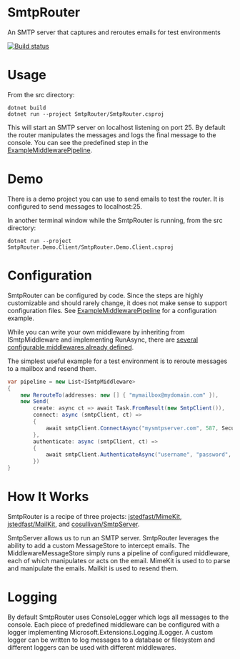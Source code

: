 # SmtpRouter
An SMTP server that captures and reroutes emails for test environments

[![Build status](https://ci.appveyor.com/api/projects/status/cx8cjr6ejyboupgb/branch/master?svg=true)](https://ci.appveyor.com/project/justinjstark/smtprouter/branch/master)

# Usage
From the src directory:
```
dotnet build
dotnet run --project SmtpRouter/SmtpRouter.csproj
```

This will start an SMTP server on localhost listening on port 25. By default the router manipulates the messages and logs the final message to the console. You can see the predefined step in the [ExampleMiddlewarePipeline](https://github.com/justinjstark/SmtpRouter/blob/master/src/SmtpRouter/MiddlewarePipelines/ExampleMiddlewarePipeline.cs#L12).

# Demo
There is a demo project you can use to send emails to test the router. It is configured to send messages to localhost:25.

In another terminal window while the SmtpRouter is running, from the src directory:
```
dotnet run --project SmtpRouter.Demo.Client/SmtpRouter.Demo.Client.csproj
```

# Configuration
SmtpRouter can be configured by code. Since the steps are highly customizable and should rarely change, it does not make sense to support configuration files. See [ExampleMiddlewarePipeline](https://github.com/justinjstark/SmtpRouter/blob/master/src/SmtpRouter/MiddlewarePipelines/ExampleMiddlewarePipeline.cs#L12) for a configuration example.

While you can write your own middleware by inheriting from ISmtpMiddleware and implementing RunAsync, there are [several configurable middlewares already defined](https://github.com/justinjstark/SmtpRouter/tree/master/src/SmtpRouter/Middleware).

The simplest useful example for a test environment is to reroute messages to a mailbox and resend them.
```csharp
var pipeline = new List<ISmtpMiddleware>
{
    new RerouteTo(addresses: new [] { "mymailbox@mydomain.com" }),
    new Send(
        create: async ct => await Task.FromResult(new SmtpClient()),
        connect: async (smtpClient, ct) =>
        {
            await smtpClient.ConnectAsync("mysmtpserver.com", 587, SecureSocketOptions.StartTls, ct);
        },
        authenticate: async (smtpClient, ct) =>
        {
            await smtpClient.AuthenticateAsync("username", "password", ct);
        })
}
```

# How It Works
SmtpRouter is a recipe of three projects: [jstedfast/MimeKit](https://github.com/jstedfast/MimeKit), [jstedfast/MailKit](https://github.com/jstedfast/MailKit), and [cosullivan/SmtpServer](https://github.com/cosullivan/SmtpServer).

SmtpServer allows us to run an SMTP server. SmtpRouter leverages the ability to add a custom MessageStore to intercept emails. The MiddlewareMessageStore simply runs a pipeline of configured middleware, each of which manipulates or acts on the email. MimeKit is used to to parse and manipulate the emails. Mailkit is used to resend them.

# Logging
By default SmtpRouter uses ConsoleLogger which logs all messages to the console. Each piece of predefined middleware can be configured with a logger implementing Microsoft.Extensions.Logging.ILogger. A custom logger can be written to log messages to a database or filesystem and different loggers can be used with different middlewares.
